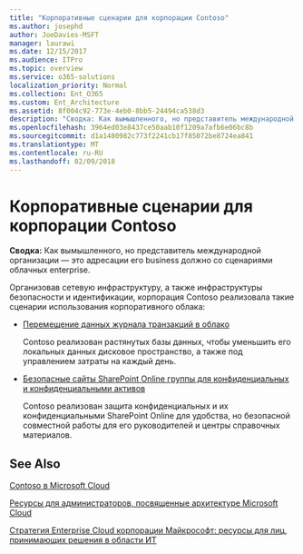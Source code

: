 ```yaml
---
title: "Корпоративные сценарии для корпорации Contoso"
ms.author: josephd
author: JoeDavies-MSFT
manager: laurawi
ms.date: 12/15/2017
ms.audience: ITPro
ms.topic: overview
ms.service: o365-solutions
localization_priority: Normal
ms.collection: Ent_O365
ms.custom: Ent_Architecture
ms.assetid: 8f004c92-773e-4eb0-8bb5-24494ca538d3
description: "Сводка: Как вымышленного, но представитель международной организации — это адресации его business должно со сценариями облачных enterprise."
ms.openlocfilehash: 3964ed03e8437ce50aab10f1209a7afb6e06bc8b
ms.sourcegitcommit: d1a1480982c773f2241cb17f85072be8724ea841
ms.translationtype: MT
ms.contentlocale: ru-RU
ms.lasthandoff: 02/09/2018
---
```

# <a name="enterprise-scenarios-for-the-contoso-corporation"></a>Корпоративные сценарии для корпорации Contoso

 **Сводка:** Как вымышленного, но представитель международной организации — это адресации его business должно со сценариями облачных enterprise.
  
Организовав сетевую инфраструктуру, а также инфраструктуры безопасности и идентификации, корпорация Contoso реализовала такие сценарии использования корпоративного облака:
  
- [Перемещение данных журнала транзакций в облако](moving-historical-transaction-data-to-the-cloud.md)
    
    Contoso реализован растянутых базы данных, чтобы уменьшить его локальных данных дисковое пространство, а также под управлением затраты на каждый день.
    
- [Безопасные сайты SharePoint Online группы для конфиденциальных и конфиденциальными активов](secure-sharepoint-online-team-sites-for-sensitive-and-highly-confidential-assets.md)
    
    Contoso реализован защита конфиденциальных и их конфиденциальными SharePoint Online для удобства, но безопасной совместной работы для его руководителей и центры справочных материалов.
    
## <a name="see-also"></a>See Also

[Contoso в Microsoft Cloud](contoso-in-the-microsoft-cloud.md)
  
[Ресурсы для администраторов, посвященные архитектуре Microsoft Cloud](microsoft-cloud-it-architecture-resources.md)

[Стратегия Enterprise Cloud корпорации Майкрософт: ресурсы для лиц, принимающих решения в области ИТ](https://sway.com/FJ2xsyWtkJc2taRD)



